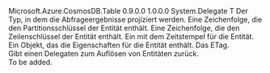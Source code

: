 <Type Name="EntityResolver&lt;T&gt;" FullName="Microsoft.Azure.CosmosDB.Table.EntityResolver&lt;T&gt;">
  <TypeSignature Language="C#" Value="public delegate T EntityResolver&lt;T&gt;(string partitionKey, string rowKey, DateTimeOffset timestamp, IDictionary&lt;string,EntityProperty&gt; properties, string etag);" />
  <TypeSignature Language="ILAsm" Value=".class public auto ansi sealed EntityResolver`1&lt;T&gt; extends System.MulticastDelegate" />
  <TypeSignature Language="DocId" Value="T:Microsoft.Azure.CosmosDB.Table.EntityResolver`1" />
  <TypeSignature Language="VB.NET" Value="Public Delegate Function EntityResolver(Of T)(partitionKey As String, rowKey As String, timestamp As DateTimeOffset, properties As IDictionary(Of String, EntityProperty), etag As String) As T " />
  <TypeSignature Language="F#" Value="type EntityResolver&lt;'T&gt; = delegate of string * string * DateTimeOffset * IDictionary&lt;string, EntityProperty&gt; * string -&gt; 'T" />
  <AssemblyInfo>
    <AssemblyName>Microsoft.Azure.CosmosDB.Table</AssemblyName>
    <AssemblyVersion>0.9.0.0</AssemblyVersion>
    <AssemblyVersion>1.0.0.0</AssemblyVersion>
  </AssemblyInfo>
  <TypeParameters>
    <TypeParameter Name="T" />
  </TypeParameters>
  <Base>
    <BaseTypeName>System.Delegate</BaseTypeName>
  </Base>
  <Parameters>
    <Parameter Name="partitionKey" Type="System.String" />
    <Parameter Name="rowKey" Type="System.String" />
    <Parameter Name="timestamp" Type="System.DateTimeOffset" />
    <Parameter Name="properties" Type="System.Collections.Generic.IDictionary&lt;System.String,Microsoft.Azure.CosmosDB.Table.EntityProperty&gt;" />
    <Parameter Name="etag" Type="System.String" />
  </Parameters>
  <ReturnValue>
    <ReturnType>T</ReturnType>
  </ReturnValue>
  <Docs>
    <typeparam name="T">Der Typ, in dem die Abfrageergebnisse projiziert werden.</typeparam>
    <param name="partitionKey">Eine Zeichenfolge, die den Partitionsschlüssel der Entität enthält.</param>
    <param name="rowKey">Eine Zeichenfolge, die den Zeilenschlüssel der Entität enthält.</param>
    <param name="timestamp">Ein <see cref="T:System.DateTimeOffset" /> mit dem Zeitstempel für die Entität.</param>
    <param name="properties">Ein <see cref="T:System.Collections.Generic.IDictionary`2" /> Objekt, das die Eigenschaften für die Entität enthält.</param>
    <param name="etag">Das ETag.</param>
    <summary>
            Gibt einen Delegaten zum Auflösen von Entitäten zurück.
            </summary>
    <returns />
    <remarks>To be added.</remarks>
  </Docs>
</Type>